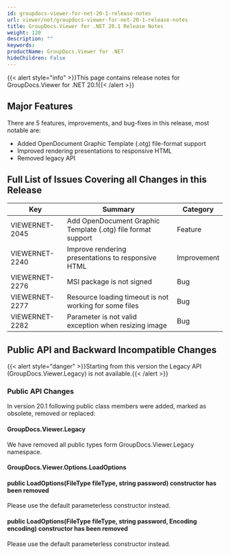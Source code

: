```yaml
---
id: groupdocs-viewer-for-net-20-1-release-notes
url: viewer/net/groupdocs-viewer-for-net-20-1-release-notes
title: GroupDocs.Viewer for .NET 20.1 Release Notes
weight: 120
description: ""
keywords: 
productName: GroupDocs.Viewer for .NET
hideChildren: False
---
```

{{< alert style="info" >}}This page contains release notes for GroupDocs.Viewer for .NET 20.1{{< /alert >}}

## Major Features

  
There are 5 features, improvements, and bug-fixes in this release, most notable are:

*   Added OpenDocument Graphic Template (.otg) file-format support
*   Improved rendering presentations to responsive HTML
*   Removed legacy API

## Full List of Issues Covering all Changes in this Release

| Key | Summary | Category |
| --- | --- | --- |
| VIEWERNET-2045 | Add OpenDocument Graphic Template (.otg) file format support | Feature |
| VIEWERNET-2240 | Improve rendering presentations to responsive HTML  | Improvement |
| VIEWERNET-2276 | MSI package is not signed | Bug |
| VIEWERNET-2277 | Resource loading timeout is not working for some files | Bug |
| VIEWERNET-2282 | Parameter is not valid exception when resizing image | Bug |

## Public API and Backward Incompatible Changes

{{< alert style="danger" >}}Starting from this version the Legacy API (GroupDocs.Viewer.Legacy) is not available.{{< /alert >}}

### Public API Changes

In version 20.1 following public class members were added, marked as obsolete, removed or replaced:

#### GroupDocs.Viewer.Legacy

We have removed all public types form GroupDocs.Viewer.Legacy namespace.

#### GroupDocs.Viewer.Options.LoadOptions

#### public LoadOptions(FileType fileType, string password) constructor has been removed

Please use the default parameterless constructor instead.

#### public LoadOptions(FileType fileType, string password, Encoding encoding) constructor has been removed

Please use the default parameterless constructor instead.
